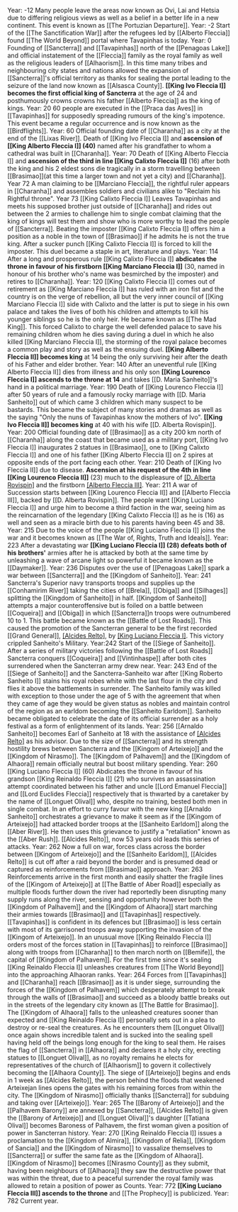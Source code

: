 
Year: -12
	Many people leave the areas now known as Ovi, Lai and Hetsia due to differing religious views as well as a belief in a better life in a new continent. This event is known as [[The Portuzian Departure]].
Year: -2
	Start of the [[The Sanctification War]] after the refugees led by [[Alberto Fleccia]] found [[The World Beyond]] portal where Tavapinhas is today.
Year: 0
	Founding of [[Sancterra]] and [[Tavapinhas]] north of the [[Penagoas Lake]] and official instatement of the [[Fleccia]] family as the royal family as well as the religious leaders of [[Alhaorism]]. In this time many tribes and neighbouring city states and nations allowed the expansion of [[Sancterra]]'s official territory as thanks for sealing the portal leading to the seizure of the land now known as [[Alsasca County]].
	**[[King Ivo Fleccia I]] becomes the first official king of Sancterra** at the age of 24 and posthumously crowns crowns his father [[Alberto Fleccia]] as the king of kings.
Year: 20
	60 people are executed in the [[Praca das Aves]] in [[Tavapinhas]] for supposedly spreading rumours of the king's impotence. This event became a regular occurrence and is now known as the [[Birdflights]].
Year: 60
	Official founding date of [[Charanha]] as a city at the end of the [[Lixas River]].
	Death of [[King Ivo Fleccia I]] and **ascension of [[King Alberto Fleccia I]] (40)** named after his grandfather to whom a cathedral was built in [[Charanha]].
Year: 70
	Death of [[King Alberto Fleccia I]] and **ascension of the third in line [[King Calixto Fleccia I]]** (16) after both the king and his 2 eldest sons die tragically in a storm travelling between [[Brasimao]](at this time a larger town and not yet a city) and [[Charanha]].
Year 72
	A man claiming to be [[Marciano Fleccia]], the rightful ruler appears in [[Charanha]] and assembles soldiers and civilians alike to "Reclaim his Rightful throne".
Year 73
	[[King Calixto Fleccia I]] Leaves Tavapinhas and meets his supposed brother just outside of [[Charanha]] and rides out between the 2 armies to challenge him to single combat claiming that the king of kings will test them and show who is more worthy to lead the people of [[Sancterra]]. Beating the imposter [[King Calixto Fleccia I]] offers him a position as a noble in the town of [[Brasimao]] if he admits he is not the true king. After a sucker punch [[King Calixto Fleccia I]] is forced to kill the imposter. This duel became a staple in art, literature and plays.
Year: 114
	After a long and prosperous rule [[King Calixto Fleccia I]] **abdicates the throne in favour of his firstborn [[King Marciano Fleccia I]]** (30, named in honour of his brother who's name was besmirched by the imposter) and retires to [[Charanha]].
Year: 120
	[[King Calixto Fleccia I]] comes out of retirement as [[King Marciano Fleccia I]] has ruled with an iron fist and the country is on the verge of rebellion, all but the very inner council of [[King Marciano Fleccia I]] side with Calixto and the latter is put to siege in his own palace and takes the lives of both his children and attempts to kill his younger siblings so he is the only heir. He became known as [[The Mad King]]. This forced Calixto to charge the well defended palace to save his remaining children whom he dies saving during a duel in which he also killed [[King Marciano Fleccia I]], the storming of the royal palace becomes a common play and story as well as the ensuing duel.
	**[[King Alberto Fleccia II]] becomes king** at 14 being the only surviving heir after the death of his Father and elder brother.
Year: 140
	After an uneventful rule [[King Alberto Fleccia II]] dies from illness and his only son **[[King Lourenco Fleccia I]] ascends to the throne at 14** and takes [[D. Maria Sanheito]]'s hand in a political marriage.
Year: 190
	Death of [[King Lourenco Fleccia I]] after 50 years of rule and a famously rocky marriage with [[D. Maria Sanheito]] out of which came 3 children which many suspect to be bastards. This became the subject of many stories and dramas as well as the saying "Only the nuns of Tavapinhas know the mothers of Ivo". **[[King Ivo Fleccia II]] becomes king** at 40 with his wife [[D. Alberta Rovispin]].
Year: 200
	Official founding date of [[Brasimao]] as a city 200 km north of [[Charanha]] along the coast that became used as a military port, [[King Ivo Fleccia I]] inaugurates 2 statues in [[Brasimao]], one to [[King Calixto Fleccia I]] and one of his father [[King Alberto Fleccia I]] on 2 spires at opposite ends of the port facing each other.
Year: 210
	Death of [[King Ivo Fleccia II]] due to disease. **Ascension at his request of the 4th in line [[King Lourenco Fleccia II]]** (23) much to the displeasure of [[D. Alberta Rovispin]](53) and the firstborn [[Alberto Fleccia III]](35).
Year: 211
	A war of Succession starts between [[King Lourenco Fleccia II]] and [[Alberto Fleccia III]], backed by [[D. Alberta Rovispin]]. The people want [[King Luciano Fleccia I]] and urge him to become a third faction in the war, seeing him as the reincarnation of the legendary [[King Calixto Fleccia I]] as he is (16) as well and seen as a miracle birth due to his parents having been 45 and 38.
Year: 215
	Due to the voice of the people [[King Luciano Fleccia I]] joins the war and it becomes known as [[The War of, Rights, Truth and Ideals]].
Year: 223
	After a devastating war **[[King Luciano Fleccia I]] (28) defeats both of his brothers'** armies after he is attacked by both at the same time by unleashing a wave of arcane light so powerful it became known as the [[Daymaker]].
Year: 236
	Disputes over the use of [[Penagoas Lake]] spark a war between [[Sancterra]] and the [[Kingdom of Sanheito]].
Year: 241
	Sancterra's Superior navy transports troops and supplies up the [[Conhamirim River]] taking the cities of [[Brela]], [[Obiga]] and [[Silhages]] splitting the [[Kingdom of Sanheito]] in half. [[Kingdom of Sanheito]] attempts a major counteroffensive but is foiled on a battle between [[Coqueira]] and [[Obiga]] in which [[Sancterra]]n troops were outnumbered 10 to 1. This battle became known as the [[Battle of Lost Roads]]. This caused the promotion of the Sancterran general to be the first recorded [[Grand General]], [[Alcides Relto]](34), by [[King Luciano Fleccia I]](41). This victory crippled Sanheito's Military.
Year:242
	Start of the [[Siege of Sanheito]]. After a series of military victories following the [[Battle of Lost Roads]] Sancterra conquers [[Coqueira]] and [[Vintinhaspe]] after both cites surrendered when the Sancterran army drew near.
Year: 243
	End of the [[Siege of Sanheito]] and the Sancterra-Sanheito war after [[King Roberto Sanheito I]] stains his royal robes white with the last flour in the city and flies it above the battlements in surrender. The Sanheito family was killed with exception to those under the age of 5 with the agreement that when they came of age they would be given status as nobles and maintain control of the region as an earldom becoming the [[Sanheito Earldom]]. Sanheito became obligated to celebrate the date of its official surrender as a holy festival as a form of enlightenment of its lands.
Year: 256
	[[Arnaldo Sanheito]] becomes Earl of Sanheito at 18 with the assistance of [[Alcides Relto]](49) as his advisor. Due to the size of [[Sancterra]] and its strength hostility brews between Sancterra and the [[Kingom of Arteixejo]] and the [[Kingdom of Nirasmo]]. The [[Kingdom of Palhavem]] and the [[Kingdom of Alhaora]] remain officially neutral but boost military spending.
Year: 260
	[[King Luciano Fleccia I]] (60) Abdicates the throne in favour of his grandson [[King Reinaldo Fleccia I]] (21) who survives an assassination attempt coordinated between his father and uncle [[Lord Emanuel Fleccia]] and [[Lord Euclides Fleccia]] respectively that is thwarted by a caretaker by the name of [[Longuet Olival]] who, despite no training, bested both men in single combat.
	In an effort to curry favour with the new king [[Arnaldo Sanheito]] orchestrates a grievance to make it seem as if the [[Kingom of Arteixejo]] had attacked border troops at the [[Sanheito Earldom]] along the [[Aber River]]. He then uses this grievance to justify a "retaliation" known as the [[Aber Rush]]. [[Alcides Relto]], now 53 years old leads this series of attacks.
Year: 262
	Now a full on war, forces class across the border between [[Kingom of Arteixejo]] and the [[Sanheito Earldom]], [[Alcides Relto]] is cut off after a raid beyond the border and is presumed dead or captured as reinforcements from [[Brasimao]] approach.
Year: 263
	Reinforcements arrive in the first month and easily shatter the fragile lines of the [[Kingom of Arteixejo]] at [[The Battle of Aber Road]] especially as multiple floods further down the river had reportedly been disrupting many supply runs along the river, sensing and opportunity however both the [[Kingdom of Palhavem]] and the [[Kingdom of Alhaora]] start marching their armies towards [[Brasimao]] and [[Tavapinhas]] respectively. [[Tavapinhas]] is confident in its defences but [[Brasimao]] is less certain with most of its garrisoned troops away supporting the invasion of the [[Kingom of Arteixejo]]. In an unusual move [[King Reinaldo Fleccia I]] orders most of the forces station in [[Tavapinhas]] to reinforce [[Brasimao]] along with troops from [[Charanha]] to then march north on [[Bemife]], the capital of [[Kingdom of Palhavem]]. For the first time since it's sealing [[King Reinaldo Fleccia I]] unleashes creatures from [[The World Beyond]] into the approaching Alhaoran ranks.
Year: 264
	Forces from [[Tavapinhas]] and [[Charanha]] reach [[Brasimao]] as it is under siege, surrounding the forces of the [[Kingdom of Palhavem]] which desperately attempt to break through the walls of [[Brasimao]] and succeed as a bloody battle breaks out in the streets of the legendary city known as [[The Battle for Brasimao]].
	The [[Kingdom of Alhaora]] falls to the unleashed creatures sooner than expected and [[King Reinaldo Fleccia I]] personally sets out in a plea to destroy or re-seal the creatures. As he encounters them [[Longuet Olival]] once again shows incredible talent and is sucked into the sealing spell having held off the beings long enough for the king to seal them. He raises the flag of [[Sancterra]] in [[Alhaora]] and declares it a holy city, erecting statues to [[Longuet Olival]], as no royalty remains he elects for representatives of the church of [[Alhaorism]] to govern it collectively becoming the [[Alhaora County]].
	The siege of [[Arteixejo]] begins and ends in 1 week as [[Alcides Relto]], the person behind the floods that weakened Arteixejan lines opens the gates with his remaining forces from within the city.
	The [[Kingdom of Nirasmo]] officially thanks [[Sancterra]] for subduing and taking over [[Arteixejo]].
Year: 265
	The [[Barony of Arteixejo]] and the [[Palhavem Barony]] are annexed by [[Sancterra]], [[Alcides Relto]] is given the [[Barony of Arteixejo]] and [[Longuet Olival]]'s daughter [[Tatiana Olival]] becomes Baroness of Palhavem, the first woman given a position of power in Sancterran history.
Year: 270
	[[King Reinaldo Fleccia I]] issues a proclamation to the [[Kingdom of Almira]], [[Kingdom of Relia]], [[Kingdom of Sancia]] and the [[Kingdom of Nirasmo]] to vassalize themselves to [[Sancterra]] or suffer the same fate as the [[Kingdom of Alhaora]].
	[[Kingdom of Nirasmo]] becomes [[Nirasmo County]] as they submit, having been neighbours of [[Alhaora]] they saw the destructive power that was within the threat, due to a peaceful surrender the royal family was allowed to retain a position of power as Counts.
Year: 772
	**[[King Luciano Fleccia III]] ascends to the throne** and [[The Prophecy]] is publicized.
Year: 782
	Current year.